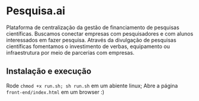 # Pesquisa.ai 

Plataforma de centralização da gestão de financiamento de pesquisas científicas. Buscamos conectar empresas com pesquisadores e com alunos interessados em fazer pesquisa. Através da divulgação de pesquisas científicas fomentamos o investimento de verbas, equipamento ou infraestrutura por meio de parcerias com empresas.

## Instalação e execução

Rode `chmod +x run.sh; sh run.sh` em um abiente linux;
Abre a página `front-end/index.html` em um browser :)
